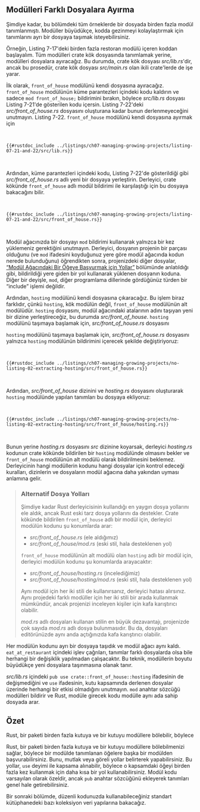 ## Modülleri Farklı Dosyalara Ayırma

Şimdiye kadar, bu bölümdeki tüm örneklerde bir dosyada birden fazla modül tanımlanmıştı.
Modüller büyüdükçe, kodda gezinmeyi kolaylaştırmak için tanımlarını ayrı bir
dosyaya taşımak isteyebilirsiniz.

Örneğin, Listing 7-17'deki birden fazla
restoran modülü içeren koddan başlayalım. Tüm modülleri crate kök dosyasında tanımlamak yerine, modülleri dosyalara ayıracağız.
Bu durumda, crate kök dosyası
_src/lib.rs_'dir, ancak bu prosedür, crate kök dosyası
_src/main.rs_ olan ikili crate'lerde de işe yarar.

İlk olarak, `front_of_house` modülünü kendi dosyasına ayıracağız. `front_of_house` modülünün küme parantezleri içindeki kodu kaldırın ve sadece
`mod front_of_house;` bildirimini bırakın, böylece _src/lib.rs_ dosyası Listing 7-21'de gösterilen kodu içersin.
Listing 7-22'deki _src/front_of_house.rs_ dosyasını oluşturana kadar bunun derlenmeyeceğini unutmayın.
Listing 7-22.
`front_of_house` modülünü kendi dosyasına ayırmak için

<Listing number="7-21" file-name="src/lib.rs" caption="Declaring the `front_of_house` module whose body will be in *src/front_of_house.rs*">

```rust,ignore,does_not_compile
{{#rustdoc_include ../listings/ch07-managing-growing-projects/listing-07-21-and-22/src/lib.rs}}
```

</Listing>

Ardından, küme parantezleri içindeki kodu, Listing 7-22'de gösterildiği gibi
_src/front_of_house.rs_ adlı yeni bir dosyaya yerleştirin. Derleyici,
crate kökünde `front_of_house` adlı modül bildirimi ile karşılaştığı için
bu dosyaya bakacağını bilir.

<Listing number="7-22" file-name="src/front_of_house.rs" caption="Definitions inside the `front_of_house` module in *src/front_of_house.rs*">

```rust,ignore
{{#rustdoc_include ../listings/ch07-managing-growing-projects/listing-07-21-and-22/src/front_of_house.rs}}
```

</Listing>

Modül ağacınızda bir dosyayı `mod` bildirimi kullanarak yalnızca bir kez yüklemeniz gerektiğini unutmayın.
Derleyici, dosyanın projenin bir parçası olduğunu (ve `mod`
ifadesini koyduğunuz yere göre modül ağacında kodun nerede bulunduğunu) öğrendikten sonra, projenizdeki diğer dosyalar,
[“Modül Ağacındaki Bir Öğeye Başvurmak için Yollar”][paths]<!-- ignore --> bölümünde anlatıldığı gibi, bildirildiği yere giden bir yol kullanarak yüklenen dosyanın koduna. Diğer bir deyişle,
`mod`, diğer programlama dillerinde gördüğünüz türden bir “include” işlemi
değildir.

Ardından, `hosting` modülünü kendi dosyasına çıkaracağız. Bu işlem biraz
farklıdır, çünkü `hosting`, kök modülün değil, `front_of_house` modülünün alt modülüdür.
`hosting` dosyasını, modül ağacındaki atalarının adını taşıyan yeni bir dizine yerleştireceğiz, bu durumda _src/front_of_house_.
`hosting` modülünü taşımaya başlamak için, _src/front_of_house.rs_ dosyasını

`hosting` modülünü taşımaya başlamak için, _src/front_of_house.rs_ dosyasını yalnızca
`hosting` modülünün bildirimini içerecek şekilde değiştiriyoruz:

<Listing file-name="src/front_of_house.rs">

```rust,ignore
{{#rustdoc_include ../listings/ch07-managing-growing-projects/no-listing-02-extracting-hosting/src/front_of_house.rs}}
```

</Listing>

Ardından, _src/front_of_house_ dizinini ve _hosting.rs_ dosyasını oluşturarak
`hosting` modülünde yapılan tanımları bu dosyaya ekliyoruz:

<Listing file-name="src/front_of_house/hosting.rs">

```rust,ignore
{{#rustdoc_include ../listings/ch07-managing-growing-projects/no-listing-02-extracting-hosting/src/front_of_house/hosting.rs}}
```

</Listing>

Bunun yerine _hosting.rs_ dosyasını _src_ dizinine koyarsak, derleyici
_hosting.rs_ kodunun crate kökünde bildirilen bir `hosting` modülünde olmasını
bekler ve `front_of_house` modülünün alt modülü olarak bildirilmesini beklemez.
Derleyicinin hangi modüllerin kodunu hangi dosyalar için kontrol edeceği kuralları,
dizinlerin ve dosyaların modül ağacına daha yakından uyması anlamına gelir.

> ### Alternatif Dosya Yolları
>
> Şimdiye kadar Rust derleyicisinin kullandığı en yaygın dosya yollarını ele aldık,
> ancak Rust eski tarz dosya yollarını da destekler. Crate kökünde bildirilen
> `front_of_house` adlı bir modül için, derleyici modülün kodunu şu konumlarda arar:
>
>
> - _src/front_of_house.rs_ (ele aldığımız)
> - _src/front_of_house/mod.rs_ (eski stil, hala desteklenen yol)
>
> `front_of_house` modülünün alt modülü olan `hosting` adlı bir modül için,
> derleyici modülün kodunu şu konumlarda arayacaktır:
>
> - _src/front_of_house/hosting.rs_ (incelediğimiz)
> - _src/front_of_house/hosting/mod.rs_ (eski stil, hala desteklenen yol)
>
> Aynı modül için her iki stili de kullanırsanız, derleyici hatası alırsınız.
> Aynı projedeki farklı modüller için her iki stili bir arada kullanmak
> mümkündür, ancak projenizi inceleyen kişiler için kafa karıştırıcı olabilir.
>
> _mod.rs_ adlı dosyaları kullanan stilin en büyük dezavantajı, projenizde
> çok sayıda _mod.rs_ adlı dosya bulunmasıdır. Bu da, dosyaları editörünüzde aynı anda açtığınızda
> kafa karıştırıcı olabilir.

Her modülün kodunu ayrı bir dosyaya taşıdık ve modül ağacı aynı kaldı.
`eat_at_restaurant` içindeki işlev çağrıları, tanımlar farklı dosyalarda olsa bile
herhangi bir değişiklik yapılmadan çalışacaktır. Bu teknik, modüllerin boyutu
büyüdükçe yeni dosyalara taşınmasına olanak tanır.

_src/lib.rs_ içindeki `pub use crate::front_of_house::hosting` ifadesinin de
değişmediğini ve `use` ifadesinin, kutu kapsamında derlenen dosyalar üzerinde
herhangi bir etkisi olmadığını unutmayın. `mod` anahtar sözcüğü modülleri bildirir ve Rust,
modüle girecek kodu modülle aynı ada sahip dosyada arar.

## Özet

Rust, bir paketi birden fazla kutuya ve bir kutuyu modüllere bölebilir, böylece

Rust, bir paketi birden fazla kutuya ve bir kutuyu modüllere bölebilmenizi sağlar, böylece
bir modülde tanımlanan öğelere başka bir modülden başvurabilirsiniz. Bunu,
mutlak veya göreli yollar belirterek yapabilirsiniz. Bu yollar, `use` deyimi ile
kapsama alınabilir, böylece o kapsamdaki öğeyi birden fazla kez kullanmak için
daha kısa bir yol kullanabilirsiniz. Modül kodu varsayılan olarak özeldir, ancak
`pub` anahtar sözcüğünü ekleyerek tanımları genel hale getirebilirsiniz.

Bir sonraki bölümde, düzenli kodunuzda kullanabileceğiniz standart kütüphanedeki bazı koleksiyon veri yapılarına
bakacağız.

[paths]: ch07-03-paths-for-referring-to-an-item-in-the-module-tree.md
